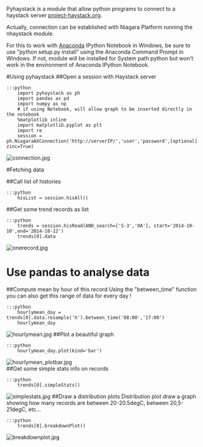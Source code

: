 Pyhaystack is a module that allow python programs to connect to a haystack server [project-haystack.org](http://www.project-haystack.org).

Actually, connection can be established with Niagara Platform running the nhaystack module.

For this to work with [Anaconda](http://continuum.io/downloads) IPython Notebook in Windows, be sure to use "python setup.py install" using the Anaconda Command Prompt in Windows.
If not, module will be installed for System path python but won't work in the environment of Anaconda IPython Notebook.

#Using pyhaystack
##Open a session with Haystack server

	:::python
		import pyhaystack as ph
		import pandas as pd
		import numpy as np
		# if using Notebook, will allow graph to be inserted directly in the notebook
		%matplotlib inline
		import matplotlib.pyplot as plt
		import re
		session = ph.NiagaraAXConnection('http://serverIP/','user','password',[optional] zinc=True)

![connection.jpg](https://bitbucket.org/repo/Anyjky/images/2185556212-connection.jpg)

#Fetching data

##Call list of histories

	:::python
		hisList = session.hisAll()

##Get some trend records as list

	:::python
		trends = session.hisRead(AND_search=['S-3','OA'], start='2014-10-10',end='2014-10-12')
		trends[0].data

![onerecord.jpg](https://bitbucket.org/repo/Anyjky/images/3727676776-onerecord.jpg)

# Use pandas to analyse data
##Compute mean by hour of this record
Using the "between_time" function you can also get this range of data for every day !

	:::python
		hourlymean_day = trends[0].data.resample('h').between_time('08:00','17:00')
		hourlymean_day

![hourlymean.jpg](https://bitbucket.org/repo/Anyjky/images/775575559-hourlymean.jpg)
##Plot a beautiful graph

	:::python
		hourlymean_day.plot(kind='bar')

![hourlymean_plotbar.jpg](https://bitbucket.org/repo/Anyjky/images/2795760219-hourlymean_plotbar.jpg)   
##Get some simple stats info on records
	
	:::python
		trends[0].simpleStats()

![simplestats.jpg](https://bitbucket.org/repo/Anyjky/images/1419979617-simplestats.jpg)
##Draw a distribution plots
Distribution plot draw a graph showing how many records are between 20-20.5degC, between 20,5-21degC, etc... 

	:::python
		trends[0].breakdownPlot()

![breakdownplot.jpg](https://bitbucket.org/repo/Anyjky/images/859471603-breakdownplot.jpg)